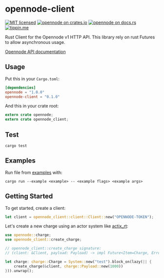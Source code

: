 # opennode-client

[![MIT licensed](https://img.shields.io/badge/license-MIT-blue.svg)](https://github.com/edouardparis/opennode-rs/blob/master/LICENSE)
[![opennode on crates.io](https://img.shields.io/crates/v/opennode-client.svg)](https://crates.io/crates/opennode-client)
[![opennode on docs.rs](https://docs.rs/opennode-client/badge.svg)](https://docs.rs/opennode-client)
[![tippin.me](https://badgen.net/badge/%E2%9A%A1%EF%B8%8Ftippin.me/@edouardparis/F0918E)](https://tippin.me/@edouardparis)

Rust Client for the Opennode v1 HTTP API.
This library rely on rust Futures to allow asynchronous usage.

[Opennode API documentation](https://developers.opennode.co)

## Usage

Put this in your `Cargo.toml`:

```toml
[dependencies]
opennode = "1.0.0"
opennode-client = "0.1.0"
```

And this in your crate root:

```rust
extern crate opennode;
extern crate opennode_client;
```

## Test

```
cargo test
```

## Examples

Run file from [examples](./examples) with:

```
cargo run --example <example> -- <example flags> <example args>
```

## Getting Started

To get started, create a client:

```rust
let client = opennode_client::client::Client::new("OPENNODE-TOKEN");
```

Let's create a new charge using an actor system like [actix_rt](https://crates.io/crates/actix-rt):

```rust
use opennode::charge;
use opennode_client::create_charge;

// opennode_client::create_charge signature:
// (client: &Client, payload: Payload) -> impl Future<Item=Charge, Error=Error>

let charge: charge::Charge = System::new("test").block_on(lazy(|| {
    create_charge(&client, charge::Payload::new(1000))
})).unwrap();
```
